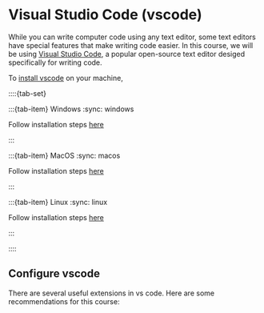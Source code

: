 # Visual Studio Code (vscode)

While you can write computer code using any text editor, some text editors have special features that make writing code easier.  In this course, we will be using [Visual Studio Code](https://code.visualstudio.com), a popular open-source text editor desiged specifically for writing code.


To [install vscode](https://code.visualstudio.com/docs/setup/setup-overview) on your machine,


::::{tab-set}

:::{tab-item} Windows
:sync: windows

Follow installation steps [here](https://code.visualstudio.com/docs/setup/windows)

:::

:::{tab-item} MacOS
:sync: macos

Follow installation steps [here](https://code.visualstudio.com/docs/setup/mac)

:::

:::{tab-item} Linux
:sync: linux

Follow installation steps [here](https://code.visualstudio.com/docs/setup/linux)

:::

::::

## Configure vscode
There are several useful extensions in vs code.  Here are some recommendations for this course:
